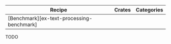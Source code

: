 | Recipe | Crates | Categories |
|--------|--------|------------|
| [Benchmark][ex-text-processing-benchmark] |  |  |

<div class="hidden">
TODO
</div>
